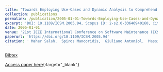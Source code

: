 ```yaml
---
title: "Towards Employing Use-Cases and Dynamic Analysis to Comprehend Mozilla"
collection: publications
permalink: /publication/2005-01-01-Towards-Employing-Use-Cases-and-Dynamic-Analysis-to-Comprehend-Mozilla
excerpt: 'DOI: 10.1109/ICSM.2005.94, Scopus ID: 2-s2.0-33646940160, Cited by: 14'
date: 2005-01-01
venue: '21st IEEE International Conference on Software Maintenance (ICSM 2005), 25-30 September 2005, Budapest, Hungary'
paperurl: 'https://doi.org/10.1109/ICSM.2005.94'
citation: ' Maher Salah,  Spiros Mancoridis,  Giuliano Antoniol,  Massimiliano Di Penta, &quot;Towards Employing Use-Cases and Dynamic Analysis to Comprehend Mozilla.&quot; 21st IEEE International Conference on Software Maintenance (ICSM 2005), 25-30 September 2005, Budapest, Hungary, 2005.'
---
```

[Bibtex](https://dblp.org/rec/bib/conf/icsm/SalahMAP05)

[Access paper here](https://doi.org/10.1109/ICSM.2005.94){:target="_blank"}
